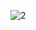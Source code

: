 ![2](https://github.com/msayrac/TestPetrolProject/assets/94198566/96368b50-89e5-4c81-8986-9f460e307679)
